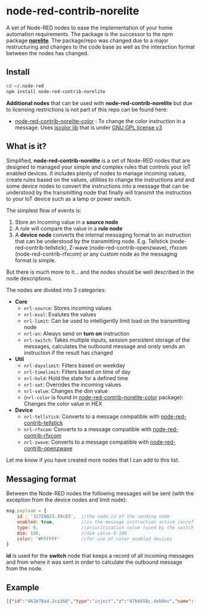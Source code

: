 # node-red-contrib-norelite
A set of Node-RED nodes to ease the implementation of your home automation requirements. 
The package is the successor to the npm package [**norelite**](https://github.com/nidayand/norelite). The package/repo was changed due to a major restructuring and changes to the code base as well as the interaction format between the nodes has changed. 
## Install
```bash
cd ~/.node-red
npm install node-red-contrib-norelite
```
**Additional nodes** that can be used with **node-red-contrib-norelite** but due to licensing restrictions is not part of this repo can be found here:
- [node-red-contrib-norelite-color](https://github.com/nidayand/node-red-contrib-norelite-color) : To change the color instruction in a message. Uses [jscolor lib](http://jscolor.com/) that is under [GNU GPL license v3](http://www.gnu.org/licenses/gpl-3.0.txt)

## What is it?
Simplified, **node-red-contrib-norelite** is a set of Node-RED nodes that are designed to managed your simple and complex rules that controls your IoT enabled devices. It includes plenty of nodes to manage incoming values, create rules based on the values, utilities to change the instructions and and some device nodes to convert the instructions into a message that can be understood by the transmitting node that finally will transmit the instruction to your IoT device such as a lamp or power switch.

The simplest flow of events is:
1. Store an incoming value in a **source node**
2. A rule will compare the value in a **rule node**
4. A **device node** converts the internal messaging format to an instruction that can be understood by the transmitting node. E.g. Tellstick (node-red-contrib-tellstick), Z-wave (node-red-contrib-openzwave), rfxcom (node-red-contrib-rfxcom) or any custom node as the messaging format is simple.

But there is much more to it... and the nodes should be well described in the node descriptions.

The nodes are divided into 3 categories:
- **Core**
    - `nrl-source`: Stores incoming values
    - `nrl-eval`: Evalutes the values
    - `nrl-limit`: Can be used to intelligently limit load on the transmitting node
    - `nrl-on`: Always send on **turn on** instruction
    - `nrl-switch`: Takes multiple inputs, session persistent storage of the messages, calculates the outbound message and onsly sends an instruction if the result has changed
- **Util**
    - `nrl-dayslimit`: Filters based on weekday
    - `nrl-timelimit`: Filters based on time of day
    - `nrl-hold`: Hold the state for a defined time
    - `nrl-set`: Overrides the incoming values
    - `nrl-value`: Changes the dim value
    - (`nrl-color` is found in [node-red-contrib-norelite-color](https://github.com/nidayand/node-red-contrib-norelite-color) package): Changes the color value in HEX
- **Device**
    - `nrl-tellstick`: Converts to a message compatible with [node-red-contrib-tellstick](https://www.npmjs.com/package/node-red-contrib-tellstick)
    - `nrl-rfxcom`: Converts to a message compatible with [node-red-contrib-rfxcom](https://www.npmjs.com/package/node-red-contrib-rfxcom)
    - `nrl-zwave`: Converts to a message compatible with [node-red-contrib-openzwave](https://www.npmjs.com/package/node-red-contrib-openzwave)

Let me know if you have created more nodes that I can add to this list.

## Messaging format
Between the Node-RED nodes the following messages will be sent (with the exception from the device nodes and limit node):
```javascript
msg.payload = {
    id : '31728023.39c83',  //the node.id of the sending node
    enabled: true,          //is the message instruction active (on/off)
    type: 0,                //prioritization value (used by the switch node). Default '0'
    dim: 100,               //dim value 0-100
    color: '#FFFFFF'        //for use of color enabled devices
}
```
**id** is used for the **switch** node that keeps a record of all incoming messages and from where it was sent in order to calculate the outbound message from the node.

## Example
```json
[{"id":"462b78a4.2ca368","type":"inject","z":"47b8458c.4eb8ec","name":"","topic":"","payload":"","payloadType":"date","repeat":"","crontab":"","once":false,"onceDelay":0.1,"x":160,"y":200,"wires":[["395a09c8.181916"]]},{"id":"395a09c8.181916","type":"nrl-source out","z":"47b8458c.4eb8ec","config":"db8f9191.d5a94","uid":"a2cfb921-87cc-4578-66ce-9ddce644947d","name":"toggle","def":"0","expire":false,"timeout":100,"timeoutUnits":"seconds","expval":"false","output":false,"hysteresis":0,"toggle":true,"outputs":0,"x":350,"y":200,"wires":[]},{"id":"2e275534.39c7fa","type":"nrl-eval in","z":"47b8458c.4eb8ec","config":"db8f9191.d5a94","name":"toggle + random","rules":[{"s":"a2cfb921-87cc-4578-66ce-9ddce644947d","t":"eq","v":"1"},{"s":"228cb108-203f-48c6-a413-603fd136ec6f","t":"gt","v":"0.5"}],"checkall":"true","inputson":false,"outputdelay":true,"inputs":0,"x":180,"y":460,"wires":[["3cd63014.53646"]]},{"id":"3c1c2521.3987ba","type":"nrl-rfxcom-out","z":"47b8458c.4eb8ec","name":"rfx enabled switch","code":"ABC/123","dimmable":false,"x":690,"y":460,"wires":[["82a8d9a3.52eac8"]]},{"id":"82a8d9a3.52eac8","type":"debug","z":"47b8458c.4eb8ec","name":"","active":true,"tosidebar":true,"console":false,"tostatus":false,"complete":"true","x":930,"y":460,"wires":[]},{"id":"5df1ea3d.c8a384","type":"inject","z":"47b8458c.4eb8ec","name":"","topic":"","payload":"","payloadType":"date","repeat":"","crontab":"","once":false,"onceDelay":0.1,"x":160,"y":260,"wires":[["793aa07a.74a72"]]},{"id":"793aa07a.74a72","type":"function","z":"47b8458c.4eb8ec","name":"Math.random()","func":"msg.payload = Math.random();\nreturn msg;","outputs":1,"noerr":0,"x":370,"y":260,"wires":[["d18a9fdf.d4a42"]]},{"id":"d18a9fdf.d4a42","type":"nrl-source out","z":"47b8458c.4eb8ec","config":"db8f9191.d5a94","uid":"228cb108-203f-48c6-a413-603fd136ec6f","name":"random","def":"0","expire":false,"timeout":100,"timeoutUnits":"seconds","expval":"false","output":false,"hysteresis":0,"toggle":false,"outputs":0,"x":560,"y":260,"wires":[]},{"id":"b2797391.24b51","type":"inject","z":"47b8458c.4eb8ec","name":"","topic":"","payload":"","payloadType":"date","repeat":"10","crontab":"","once":false,"onceDelay":0.1,"x":170,"y":320,"wires":[["6518f971.91c858"]]},{"id":"6518f971.91c858","type":"nrl-source out","z":"47b8458c.4eb8ec","config":"db8f9191.d5a94","uid":"3c27fa1c-5fe4-44be-b81a-69f37d64836f","name":"toggle 2","def":"0","expire":false,"timeout":100,"timeoutUnits":"seconds","expval":"false","output":false,"hysteresis":0,"toggle":true,"outputs":0,"x":360,"y":320,"wires":[]},{"id":"3cd63014.53646","type":"nrl-switch out","z":"47b8458c.4eb8ec","name":"calc","times":"8633f227.fa909","repeat":10,"repeatUnits":"minutes","x":370,"y":460,"wires":[["3c1c2521.3987ba"]]},{"id":"4ebb4cdb.2dfc94","type":"nrl-eval in","z":"47b8458c.4eb8ec","config":"db8f9191.d5a94","name":"Toggle2 On","rules":[{"s":"3c27fa1c-5fe4-44be-b81a-69f37d64836f","t":"eq","v":"1"}],"checkall":"true","inputson":false,"outputdelay":true,"inputs":0,"x":170,"y":520,"wires":[["3cd63014.53646"]]},{"id":"b3e24bd2.da5ab8","type":"comment","z":"47b8458c.4eb8ec","name":"Store some sources","info":"","x":180,"y":160,"wires":[]},{"id":"fdc83bfe.8ee608","type":"comment","z":"47b8458c.4eb8ec","name":"Define rules","info":"","x":170,"y":420,"wires":[]},{"id":"d1f87902.fe5808","type":"comment","z":"47b8458c.4eb8ec","name":"Calculate instruction on several rules","info":"","x":420,"y":420,"wires":[]},{"id":"f818642e.b87438","type":"comment","z":"47b8458c.4eb8ec","name":"Convert to rfxcom instruction","info":"","x":720,"y":420,"wires":[]},{"id":"998bc2c3.1f794","type":"comment","z":"47b8458c.4eb8ec","name":"Simulate transmitting node","info":"","x":990,"y":420,"wires":[]},{"id":"db8f9191.d5a94","type":"nrl-config","z":"","delay":"5","name":""},{"id":"8633f227.fa909","type":"nrl-switch-config","z":"","times":"1","name":""}]
```
